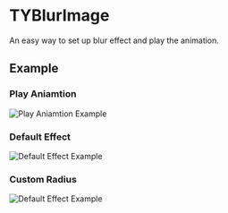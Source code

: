 # TYBlurImage

An easy way to set up blur effect and play the animation.

## Example

### Play Aniamtion

![Play Aniamtion Example](https://raw.githubusercontent.com/luckytianyiyan/TYBlurImage/master/README-Res/PlayAnimation.gif)

### Default Effect

![Default Effect Example](https://raw.githubusercontent.com/luckytianyiyan/TYBlurImage/master/README-Res/DefaultEffect.gif)

### Custom Radius

![Default Effect Example](https://raw.githubusercontent.com/luckytianyiyan/TYBlurImage/master/README-Res/CustomRadius.gif)
